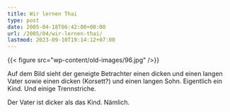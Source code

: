 ```yaml
---
title: Wir lernen Thai
type: post
date: 2005-04-18T06:42:00+00:00
url: /2005/04/wir-lernen-thai/
lastmod: 2023-09-10T19:14:12+07:00
---
```

{{< figure src="wp-content/old-images/96.jpg" />}}

Auf dem Bild sieht der geneigte Betrachter einen dicken und einen langen Vater sowie einen dicken (Korsett?) und einen langen Sohn. Eigentlich ein Kind. Und einige Trennstriche.

Der Vater ist dicker als das Kind. Nämlich.
